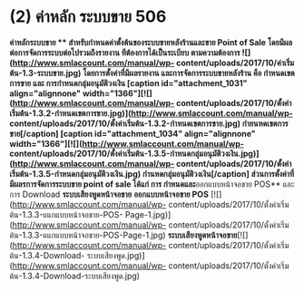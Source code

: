 # (2)	ค่าหลัก ระบบขาย 506

**ค่าหลักระบบขาย ** สำหรับกำหนดค่าตั้งต้นของระบบขายหลังร้านและขาย Point of
Sale โดยมีผลต่อการจัดการระบบต่อไปรวมถึงรายงาน ทีต้องการได้เป็นระเบียบ
ตามความต้องการ ![](http://www.smlaccount.com/manual/wp-
content/uploads/2017/10/ค่าเริ่มต้น-1.3-ระบบขาย.jpg)
โดยการตั้งค่าที่มีผลรายงาน และการจัดการระบบขายหลังร้าน คือ กำหนดเขตการขาย และ
การกำหนดกลุ่มอนุมัติวงเงิน [caption id="attachment_1031" align="alignnone"
width="1366"][![](http://www.smlaccount.com/manual/wp-
content/uploads/2017/10/ตั้งค่าเริ่มต้น-1.3.2-กำหนดเขตการขาย.jpg)](http://www.smlaccount.com/manual/wp-
content/uploads/2017/10/ตั้งค่าเริ่มต้น-1.3.2-กำหนดเขตการขาย.jpg)
กำยนหดเขตการขาย[/caption] [caption id="attachment_1034" align="alignnone"
width="1366"][![](http://www.smlaccount.com/manual/wp-
content/uploads/2017/10/ตั้งค่าเริ่มต้น-1.3.5-กำหนดกลุ่มอนุมัติวงเงิน.jpg)](http://www.smlaccount.com/manual/wp-
content/uploads/2017/10/ตั้งค่าเริ่มต้น-1.3.5-กำหนดกลุ่มอนุมัติวงเงิน.jpg)
กำนหดกลุ่มอนุมัติวงเงิน[/caption] ส่วนการตั้งค่าที่มีผลรการจัดการระบบขาย point
of sale ได้แก่ การ กำหนดและ**ออกแบบหน้าจอขาย POS** และ การ Download
**ระบบเสียงพูดหน้าจอขาย** **ออกแบบหน้าจอขาย POS**
[![](http://www.smlaccount.com/manual/wp-
content/uploads/2017/10/ตั้งค่าเริ่มต้น-1.3.3-แแกแบบหน้าจอขาย-POS-
Page-1.jpg)](http://www.smlaccount.com/manual/wp-
content/uploads/2017/10/ตั้งค่าเริ่มต้น-1.3.3-แแกแบบหน้าจอขาย-POS-Page-1.jpg)
**ระบบเสียงพูดหน้าจอขาย**[![](http://www.smlaccount.com/manual/wp-
content/uploads/2017/10/ตั้งค่าเริ่มต้น-1.3.4-Download-
ระบบเสียงพูด.jpg)](http://www.smlaccount.com/manual/wp-
content/uploads/2017/10/ตั้งค่าเริ่มต้น-1.3.4-Download-ระบบเสียงพูด.jpg)  

